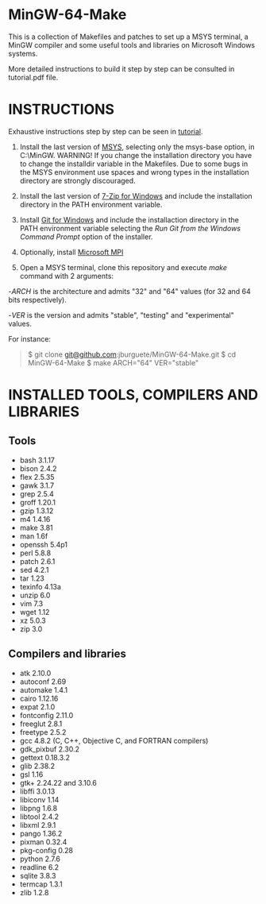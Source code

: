 MinGW-64-Make
=============

This is a collection of Makefiles and patches to set up a MSYS terminal, a MinGW
compiler and some useful tools and libraries on Microsoft Windows systems.

More detailed instructions to build it step by step can be consulted in
tutorial.pdf file.

INSTRUCTIONS
============

Exhaustive instructions step by step can be seen in [tutorial](tutorial.pdf).

1. Install the last version of
[MSYS](http://sourceforge.net/projects/mingw/files/Installer), selecting only
the msys-base option, in C:\MinGW. WARNING! If you change the installation
directory you have to change the installdir variable in the Makefiles. Due to
some bugs in the MSYS environment use spaces and wrong types in the installation
directory are strongly discouraged.

2. Install the last version of
[7-Zip for Windows](http://www.7-zip.org/downloag.html) and include the
installation directory in the PATH environment variable.

3. Install [Git for Windows](http://git-scm.com/download/win) and include the
installaction directory in the PATH environment variable selecting the *Run Git
from the Windows Command Prompt* option of the installer.

4. Optionally, install
[Microsoft MPI](http://www.microsoft.com/en-sg/details.aspx?id=39961)

5. Open a MSYS terminal, clone this repository and execute *make* command with
2 arguments:

-*ARCH* is the architecture and admits "32" and "64" values (for 32 and 64 bits
respectively).

-*VER* is the version and admits "stable", "testing" and "experimental" values.

For instance:
> $ git clone git@github.com:jburguete/MinGW-64-Make.git
> $ cd MinGW-64-Make
> $ make ARCH="64" VER="stable"

INSTALLED TOOLS, COMPILERS AND LIBRARIES
========================================

Tools
-----
* bash 3.1.17
* bison 2.4.2
* flex 2.5.35
* gawk 3.1.7
* grep 2.5.4
* groff 1.20.1
* gzip 1.3.12
* m4 1.4.16
* make 3.81
* man 1.6f
* openssh 5.4p1
* perl 5.8.8
* patch 2.6.1
* sed 4.2.1
* tar 1.23
* texinfo 4.13a
* unzip 6.0
* vim 7.3
* wget 1.12
* xz 5.0.3
* zip 3.0

Compilers and libraries
-----------------------
* atk 2.10.0
* autoconf 2.69
* automake 1.4.1
* cairo 1.12.16
* expat 2.1.0
* fontconfig 2.11.0
* freeglut 2.8.1
* freetype 2.5.2
* gcc 4.8.2 (C, C++, Objective C, and FORTRAN compilers)
* gdk_pixbuf 2.30.2
* gettext 0.18.3.2
* glib 2.38.2
* gsl 1.16
* gtk+ 2.24.22 and 3.10.6
* libffi 3.0.13
* libiconv 1.14
* libpng 1.6.8
* libtool 2.4.2
* libxml 2.9.1
* pango 1.36.2
* pixman 0.32.4
* pkg-config 0.28
* python 2.7.6
* readline 6.2
* sqlite 3.8.3
* termcap 1.3.1
* zlib 1.2.8


